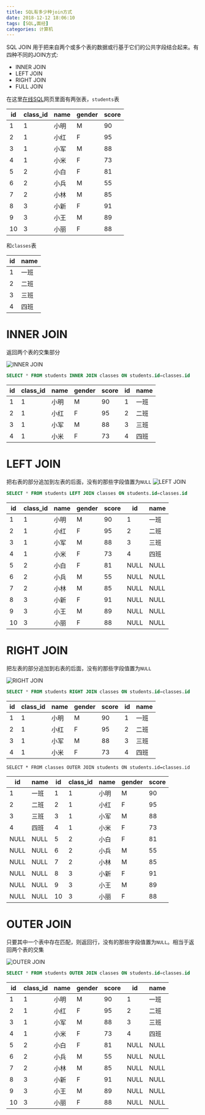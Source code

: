 ```yaml
---
title: SQL有多少种join方式
date: 2018-12-12 18:06:10
tags: [SQL,面经]
categories: 计算机
---
```

SQL JOIN 用于把来自两个或多个表的数据或行基于它们的公共字段结合起来。有四种不同的JOIN方式:
 - INNER JOIN
 - LEFT JOIN
 - RIGHT JOIN
 - FULL JOIN

<!--more-->

在这里[在线SQL](https://www.liaoxuefeng.com/wiki/001508284671805d39d23243d884b8b99f440bfae87b0f4000/001509167363938072fc3ae9c454397bbd791fd88b7d92d000)网页里面有两张表，`students`表

| id | class_id | name | gender | score |
|----|----------|------|--------|-------|
| 1  | 1        | 小明 | M      | 90    |
| 2  | 1        | 小红 | F      | 95    |
| 3  | 1        | 小军 | M      | 88    |
| 4  | 1        | 小米 | F      | 73    |
| 5  | 2        | 小白 | F      | 81    |
| 6  | 2        | 小兵 | M      | 55    |
| 7  | 2        | 小林 | M      | 85    |
| 8  | 3        | 小新 | F      | 91    |
| 9  | 3        | 小王 | M      | 89    |
| 10 | 3        | 小丽 | F      | 88    |
和`classes`表

| id | name |
|----|------|
| 1  | 一班 |
| 2  | 二班 |
| 3  | 三班 |
| 4  | 四班 |

# INNER JOIN
返回两个表的交集部分

![INNER JOIN](http://www.vertabelo.com/_file/blog/sql-joins/sql-joins-venn-diagrams-inner-join.png)

```SQL
SELECT * FROM students INNER JOIN classes ON students.id=classes.id
```

| id | class_id | name | gender | score | id | name |
|----|----------|------|--------|-------|----|------|
| 1  | 1        | 小明 | M      | 90    | 1  | 一班 |
| 2  | 1        | 小红 | F      | 95    | 2  | 二班 |
| 3  | 1        | 小军 | M      | 88    | 3  | 三班 |
| 4  | 1        | 小米 | F      | 73    | 4  | 四班 |

# LEFT JOIN
把右表的部分追加到左表的后面，没有的那些字段值置为`NULL`
![LEFT JOIN](https://i.stack.imgur.com/VkAT5.png)

```SQL
SELECT * FROM students LEFT JOIN classes ON students.id=classes.id
```

| id | class_id | name | gender | score | id   | name |
|----|----------|------|--------|-------|------|------|
| 1  | 1        | 小明 | M      | 90    | 1    | 一班 |
| 2  | 1        | 小红 | F      | 95    | 2    | 二班 |
| 3  | 1        | 小军 | M      | 88    | 3    | 三班 |
| 4  | 1        | 小米 | F      | 73    | 4    | 四班 |
| 5  | 2        | 小白 | F      | 81    | NULL | NULL |
| 6  | 2        | 小兵 | M      | 55    | NULL | NULL |
| 7  | 2        | 小林 | M      | 85    | NULL | NULL |
| 8  | 3        | 小新 | F      | 91    | NULL | NULL |
| 9  | 3        | 小王 | M      | 89    | NULL | NULL |
| 10 | 3        | 小丽 | F      | 88    | NULL | NULL |

# RIGHT JOIN
把左表的部分追加到右表的后面，没有的那些字段值置为`NULL`

![RIGHT JOIN](http://www.databasejournal.com/img/jk_JustSQL4_image004.jpg)

```SQL
SELECT * FROM students RIGHT JOIN classes ON students.id=classes.id
```
| id | class_id | name | gender | score | id | name |
|----|----------|------|--------|-------|----|------|
| 1  | 1        | 小明 | M      | 90    | 1  | 一班 |
| 2  | 1        | 小红 | F      | 95    | 2  | 二班 |
| 3  | 1        | 小军 | M      | 88    | 3  | 三班 |
| 4  | 1        | 小米 | F      | 73    | 4  | 四班 |

```
SELECT * FROM classes OUTER JOIN students ON students.id=classes.id
```

| id   | name | id | class_id | name | gender | score |
|------|------|----|----------|------|--------|-------|
| 1    | 一班 | 1  | 1        | 小明 | M      | 90    |
| 2    | 二班 | 2  | 1        | 小红 | F      | 95    |
| 3    | 三班 | 3  | 1        | 小军 | M      | 88    |
| 4    | 四班 | 4  | 1        | 小米 | F      | 73    |
| NULL | NULL | 5  | 2        | 小白 | F      | 81    |
| NULL | NULL | 6  | 2        | 小兵 | M      | 55    |
| NULL | NULL | 7  | 2        | 小林 | M      | 85    |
| NULL | NULL | 8  | 3        | 小新 | F      | 91    |
| NULL | NULL | 9  | 3        | 小王 | M      | 89    |
| NULL | NULL | 10 | 3        | 小丽 | F      | 88    |

# OUTER JOIN
只要其中一个表中存在匹配，则返回行，没有的那些字段值置为`NULL`。相当于返回两个表的交集

![OUTER JOIN](https://i.stack.imgur.com/3Ll1h.png)

```SQL
SELECT * FROM students OUTER JOIN classes ON students.id=classes.id
```

| id | class_id | name | gender | score | id   | name |
|----|----------|------|--------|-------|------|------|
| 1  | 1        | 小明 | M      | 90    | 1    | 一班 |
| 2  | 1        | 小红 | F      | 95    | 2    | 二班 |
| 3  | 1        | 小军 | M      | 88    | 3    | 三班 |
| 4  | 1        | 小米 | F      | 73    | 4    | 四班 |
| 5  | 2        | 小白 | F      | 81    | NULL | NULL |
| 6  | 2        | 小兵 | M      | 55    | NULL | NULL |
| 7  | 2        | 小林 | M      | 85    | NULL | NULL |
| 8  | 3        | 小新 | F      | 91    | NULL | NULL |
| 9  | 3        | 小王 | M      | 89    | NULL | NULL |
| 10 | 3        | 小丽 | F      | 88    | NULL | NULL |
